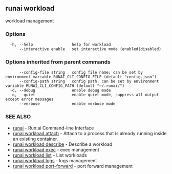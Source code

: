 ## runai workload

workload management

### Options

```
  -h, --help                 help for workload
      --interactive enable   set interactive mode (enabled|disabled)
```

### Options inherited from parent commands

```
      --config-file string   config file name; can be set by environment variable RUNAI_CLI_CONFIG_FILE (default "config.json")
      --config-path string   config path; can be set by environment variable RUNAI_CLI_CONFIG_PATH (default "~/.runai/")
  -d, --debug                enable debug mode
  -q, --quiet                enable quiet mode, suppress all output except error messages
      --verbose              enable verbose mode
```

### SEE ALSO

* [runai](runai.md)	 - Run:ai Command-line Interface
* [runai workload attach](runai_workload_attach.md)	 - Attach to a process that is already running inside an existing container.
* [runai workload describe](runai_workload_describe.md)	 - Describe a workload
* [runai workload exec](runai_workload_exec.md)	 - exec management
* [runai workload list](runai_workload_list.md)	 - List workloads
* [runai workload logs](runai_workload_logs.md)	 - logs management
* [runai workload port-forward](runai_workload_port-forward.md)	 - port forward management

